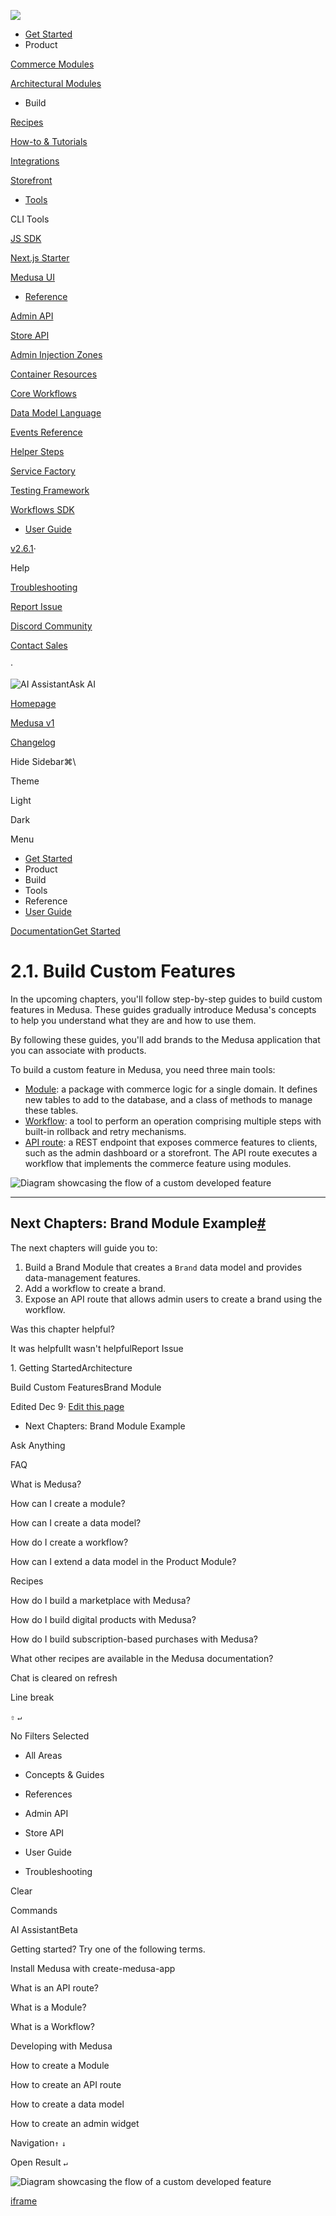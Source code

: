 [![](https://docs.medusajs.com/_next/image?url=%2Fimages%2Flogo.png&w=48&q=75)](https://docs.medusajs.com/)

- [Get Started](https://docs.medusajs.com/learn)
- Product







[Commerce Modules](https://docs.medusajs.com/resources/commerce-modules)



[Architectural Modules](https://docs.medusajs.com/resources/architectural-modules)

- Build







[Recipes](https://docs.medusajs.com/resources/recipes)



[How-to & Tutorials](https://docs.medusajs.com/resources/how-to-tutorials)



[Integrations](https://docs.medusajs.com/resources/integrations)



[Storefront](https://docs.medusajs.com/resources/storefront-development)

- [Tools](https://docs.medusajs.com/resources/tools)





CLI Tools



[JS SDK](https://docs.medusajs.com/resources/js-sdk)



[Next.js Starter](https://docs.medusajs.com/resources/nextjs-starter)



[Medusa UI](https://docs.medusajs.com/ui)

- [Reference](https://docs.medusajs.com/resources/references-overview)





[Admin API](https://docs.medusajs.com/api/admin)



[Store API](https://docs.medusajs.com/api/store)



[Admin Injection Zones](https://docs.medusajs.com/resources/admin-widget-injection-zones)



[Container Resources](https://docs.medusajs.com/resources/medusa-container-resources)



[Core Workflows](https://docs.medusajs.com/resources/medusa-workflows-reference)



[Data Model Language](https://docs.medusajs.com/resources/references/data-model)



[Events Reference](https://docs.medusajs.com/resources/events-reference)



[Helper Steps](https://docs.medusajs.com/resources/references/helper-steps)



[Service Factory](https://docs.medusajs.com/resources/service-factory-reference)



[Testing Framework](https://docs.medusajs.com/resources/test-tools-reference)



[Workflows SDK](https://docs.medusajs.com/resources/references/workflows)

- [User Guide](https://docs.medusajs.com/user-guide)

[v2.6.1](https://github.com/medusajs/medusa/releases/tag/v2.6.1)·

Help

[Troubleshooting](https://docs.medusajs.com/resources/troubleshooting)

[Report Issue](https://github.com/medusajs/medusa/issues/new/choose)

[Discord Community](https://discord.gg/medusajs)

[Contact Sales](https://medusajs.com/contact/)

·

![AI Assistant](https://docs.medusajs.com/_next/image?url=%2Fimages%2Fai-assistent.png&w=32&q=75)Ask AI

[Homepage](https://medusajs.com/)

[Medusa v1](https://docs.medusajs.com/v1)

[Changelog](https://medusajs.com/changelog)

Hide Sidebar⌘\

Theme

Light

Dark

Menu

- [Get Started](https://docs.medusajs.com/learn)
- Product
- Build
- Tools
- Reference
- [User Guide](https://docs.medusajs.com/user-guide)

[Documentation](https://docs.medusajs.com/)[Get Started](https://docs.medusajs.com/learn)

# 2.1. Build Custom Features

In the upcoming chapters, you'll follow step-by-step guides to build custom features in Medusa. These guides gradually introduce Medusa's concepts to help you understand what they are and how to use them.

By following these guides, you'll add brands to the Medusa application that you can associate with products.

To build a custom feature in Medusa, you need three main tools:

- [Module](https://docs.medusajs.com/learn/fundamentals/modules): a package with commerce logic for a single domain. It defines new tables to add to the database, and a class of methods to manage these tables.
- [Workflow](https://docs.medusajs.com/learn/fundamentals/workflows): a tool to perform an operation comprising multiple steps with built-in rollback and retry mechanisms.
- [API route](https://docs.medusajs.com/learn/fundamentals/api-routes): a REST endpoint that exposes commerce features to clients, such as the admin dashboard or a storefront. The API route executes a workflow that implements the commerce feature using modules.

![Diagram showcasing the flow of a custom developed feature](https://res.cloudinary.com/dza7lstvk/image/upload/fl_lossy/f_auto/r_16/ar_16:9,c_pad/v1/Medusa%20Book/custom-development_nofvp6.jpg?_a=DATAalWOZAA0)

* * *

## Next Chapters: Brand Module Example[\#](https://docs.medusajs.com/learn/customization/custom-features\#next-chapters-brand-module-example)

The next chapters will guide you to:

1. Build a Brand Module that creates a `Brand` data model and provides data-management features.
2. Add a workflow to create a brand.
3. Expose an API route that allows admin users to create a brand using the workflow.

Was this chapter helpful?

It was helpfulIt wasn't helpfulReport Issue

1\. Getting StartedArchitecture

Build Custom FeaturesBrand Module

Edited Dec 9· [Edit this page](https://github.com/medusajs/medusa/edit/develop/www/apps/book/app/learn/customization/custom-features/page.mdx)

- Next Chapters: Brand Module Example

Ask Anything

FAQ

What is Medusa?

How can I create a module?

How can I create a data model?

How do I create a workflow?

How can I extend a data model in the Product Module?

Recipes

How do I build a marketplace with Medusa?

How do I build digital products with Medusa?

How do I build subscription-based purchases with Medusa?

What other recipes are available in the Medusa documentation?

Chat is cleared on refresh

Line break

`⇧`  `↵`

No Filters Selected

- All Areas

- Concepts & Guides

- References

- Admin API

- Store API

- User Guide

- Troubleshooting


Clear

Commands

AI AssistantBeta

Getting started? Try one of the following terms.

Install Medusa with create-medusa-app

What is an API route?

What is a Module?

What is a Workflow?

Developing with Medusa

How to create a Module

How to create an API route

How to create a data model

How to create an admin widget

Navigation`↑`  `↓`

Open Result `↵`

![Diagram showcasing the flow of a custom developed feature](https://docs.medusajs.com/learn/customization/custom-features)

[iframe](https://www.google.com/recaptcha/enterprise/anchor?ar=1&k=6Lck4YwlAAAAAEIE1hR--varWp0qu9F-8-emQn2v&co=aHR0cHM6Ly9kb2NzLm1lZHVzYWpzLmNvbTo0NDM.&hl=en&v=hbAq-YhJxOnlU-7cpgBoAJHb&size=invisible&cb=umglr4wbi1uj)